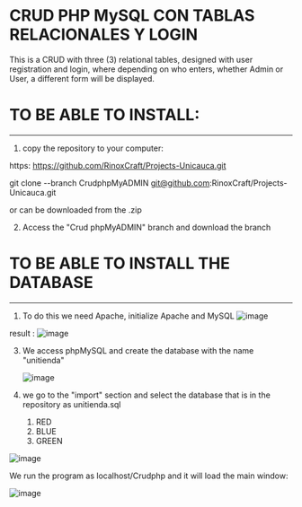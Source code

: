 # CRUD PHP MySQL CON TABLAS RELACIONALES Y LOGIN
This is a CRUD with three (3) relational tables, designed with user registration and login, where depending on who enters, whether Admin or User, a different form will be displayed.

# TO BE ABLE TO INSTALL:
-----------------------

1. copy the repository to your computer:


https: https://github.com/RinoxCraft/Projects-Unicauca.git 


git clone --branch CrudphpMyADMIN git@github.com:RinoxCraft/Projects-Unicauca.git

or can be downloaded from the .zip

2. Access the "Crud phpMyADMIN" branch and download the branch


# TO BE ABLE TO INSTALL THE DATABASE
------------------------
1. To do this we need Apache, initialize Apache and MySQL
![image](https://github.com/RinoxCraft/Projects-Unicauca/assets/67917424/efb93689-0a13-4e7f-88ed-8803541cf1fe)



result : 
![image](https://github.com/RinoxCraft/Projects-Unicauca/assets/67917424/88087d10-8338-4ca6-a842-079bc43dcdfb)



3. We access phpMySQL and create the database with the name "unitienda"

   
   ![image](https://github.com/RinoxCraft/Projects-Unicauca/assets/67917424/a3646f56-80e6-47fa-9915-6313b2641ae6)

   

5. we go to the "import" section and select the database that is in the repository as unitienda.sql
   1. RED
   2. BLUE
   4. GREEN
  
      
  ![image](https://github.com/RinoxCraft/Projects-Unicauca/assets/67917424/903790dc-08ea-4d36-a37d-7901c385a815)

  


We run the program as localhost/Crudphp and it will load the main window:



![image](https://github.com/RinoxCraft/Projects-Unicauca/assets/67917424/4a8cd06f-c1ce-4323-92a7-df14e57ca5ad)

